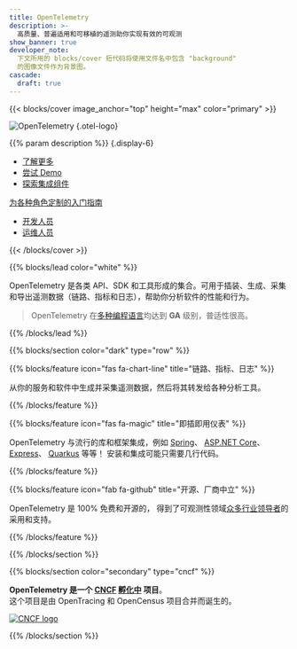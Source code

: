 ```yaml
---
title: OpenTelemetry
description: >-
  高质量、普遍适用和可移植的遥测助你实现有效的可观测
show_banner: true
developer_note:
  下文所用的 blocks/cover 短代码将使用文件名中包含 "background"
  的图像文件作为背景图。
cascade:
  draft: true
---
```


<div class="d-none"><a rel="me" href="https://fosstodon.org/@opentelemetry"></a></div>

{{< blocks/cover image_anchor="top" height="max" color="primary" >}}

<!-- prettier-ignore -->
![OpenTelemetry](/img/logos/opentelemetry-horizontal-color.svg)
{.otel-logo}

<!-- prettier-ignore -->
{{% param description %}}
{.display-6}

<div class="l-primary-buttons mt-5">

- [了解更多](/docs/what-is-opentelemetry/)
- [尝试 Demo](/docs/demo/)
- [探索集成组件](/ecosystem/integrations)

</div>

<div class="h3 mt-4">
<a class="text-secondary" href="/docs/getting-started/">为各种角色定制的入门指南</a>
</div>
<div class="l-get-started-buttons">

- [开发人员](/docs/getting-started/dev/)
- [运维人员](/docs/getting-started/ops/)

</div>
{{< /blocks/cover >}}

{{% blocks/lead color="white" %}}

OpenTelemetry 是各类 API、SDK 和工具形成的集合。可用于插装、生成、采集和导出遥测数据（链路、指标和日志），帮助你分析软件的性能和行为。

> OpenTelemetry 在[多种编程语言](/docs/languages/)均达到 **GA** 级别，普适性很高。

{{% /blocks/lead %}}

{{% blocks/section color="dark" type="row" %}}

{{% blocks/feature icon="fas fa-chart-line" title="链路、指标、日志" %}}

从你的服务和软件中生成并采集遥测数据，然后将其转发给各种分析工具。

{{% /blocks/feature %}}

{{% blocks/feature icon="fas fa-magic" title="即插即用仪表" %}}

OpenTelemetry 与流行的库和框架集成，例如 [Spring](https://spring.io)、
[ASP.NET Core](https://docs.microsoft.com/aspnet/core)、
[Express](https://expressjs.com)、 [Quarkus](https://quarkus.io) 等等！
安装和集成可能只需要几行代码。

{{% /blocks/feature %}}

{{% blocks/feature icon="fab fa-github" title="开源、厂商中立" %}}

OpenTelemetry 是 100% 免费和开源的，
得到了可观测性领域[众多行业领导者](/ecosystem/vendors/)的采用和支持。

{{% /blocks/feature %}}

{{% /blocks/section %}}

{{% blocks/section color="secondary" type="cncf" %}}

**OpenTelemetry 是一个 [CNCF][] [孵化中][] 项目**。<br> 这个项目是由
OpenTracing 和 OpenCensus 项目合并而诞生的。

[![CNCF logo][]][cncf]

[cncf]: https://cncf.io
[cncf logo]: /img/logos/cncf-white.svg
[孵化中]: https://www.cncf.io/projects/

{{% /blocks/section %}}
